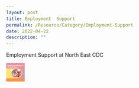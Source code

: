 ```yaml
---
layout: post
title: Employment  Support
permalink: /Resource/Category/Employment-Support
date: 2022-04-22
description: ""
---
```

Employment Support at North East CDC

<img src="/images/HomePage/Employment%20Support.png" width="50"     height="50" />